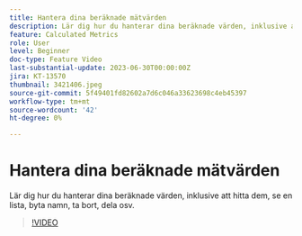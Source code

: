 ```yaml
---
title: Hantera dina beräknade mätvärden
description: Lär dig hur du hanterar dina beräknade värden, inklusive att hitta dem, se en lista, byta namn, ta bort, dela osv.
feature: Calculated Metrics
role: User
level: Beginner
doc-type: Feature Video
last-substantial-update: 2023-06-30T00:00:00Z
jira: KT-13570
thumbnail: 3421406.jpeg
source-git-commit: 5f49401fd82602a7d6c046a33623698c4eb45397
workflow-type: tm+mt
source-wordcount: '42'
ht-degree: 0%

---
```



# Hantera dina beräknade mätvärden

Lär dig hur du hanterar dina beräknade värden, inklusive att hitta dem, se en lista, byta namn, ta bort, dela osv.

>[!VIDEO](https://video.tv.adobe.com/v/3421406/?learn=on)
